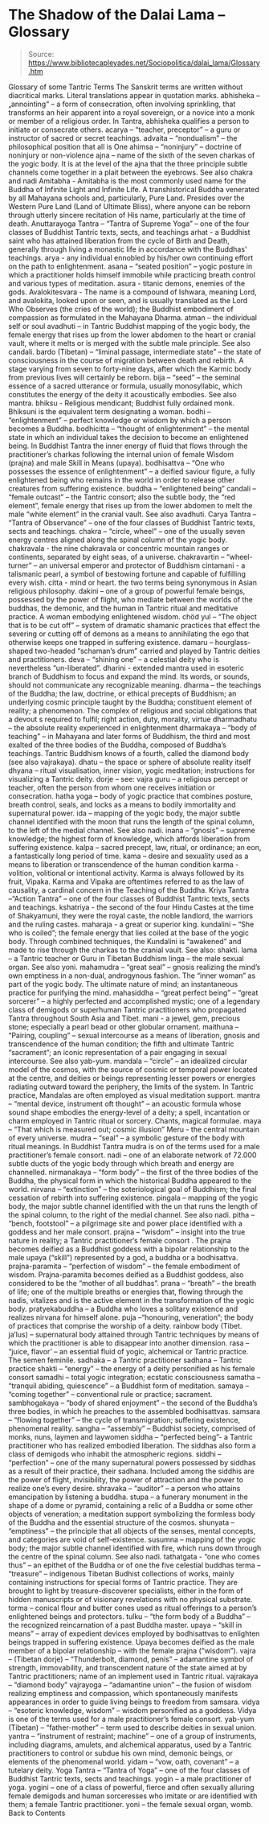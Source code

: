 # The Shadow of the Dalai Lama – Glossary

> Source: https://www.bibliotecapleyades.net/Sociopolitica/dalai_lama/Glossary.htm

Glossary of some Tantric Terms
The Sanskrit terms are written without diacritical marks.
Literal translations appear in quotation marks.
abhisheka – „annointing“ – a form of consecration, often involving sprinkling, that transforms an heir apparent into a royal sovereign, or a novice into a monk or member of a religious order. In Tantra, abhisheka qualifies a person to initiate or consecrate others.
acarya – “teacher, preceptor” – a guru or instructor of sacred or secret teachings.
advaita – “nondualism” – the philosophical position that all is One
ahimsa – “noninjury” – doctrine of noninjury or non-violence
ajna – name of the sixth of the seven charkas of the yogic body. It is at the level of the ajna that the three principle subtle channels come together in a plait between the eyebrows. See also chakra and nadi
Amitabha - Amitabha is the most commonly used name for the Buddha of Infinite Light and Infinite Life. A transhistorical Buddha venerated by all Mahayana schools and, particularly, Pure Land. Presides over the Western Pure Land (Land of Ultimate Bliss), where anyone can be reborn through utterly sincere recitation of His name, particularly at the time of death.
Anuttarayoga Tantra – “Tantra of Supreme Yoga” – one of the four classes of Buddhist Tantric texts, sects, and teachings
arhat - a Buddhist saint who has attained liberation from the cycle of Birth and Death, generally through living
a monastic life in accordance with the Buddhas' teachings.
arya - any individual ennobled by his/her own continuing effort on the path to enlightenment.
asana – “seated position” – yogic posture in which a practitioner holds himself immobile while practicing breath control and various types of meditation.
asura - titanic demons, enemies of the gods.
Avalokitesvara - The name is a compound of Ishwara, meaning Lord, and avalokita, looked upon or seen, and is usually translated as the Lord Who Observes (the cries of the world); the Buddhist embodiment of compassion as formulated in the Mahayana Dharma.
atman – the individual self or soul
avadhuti – in Tantric Buddhist mapping of the yogic body, the female energy that rises up from the lower abdomen to the heart or cranial vault, where it melts or is merged with the subtle male principle. See also candali.
bardo (Tibetan) – “liminal passage, intermediate state” – the state of consciousness in the course of migration between death and rebirth. A stage varying from seven to forty-nine days, after which the Karmic body from previous lives will certainly be reborn.
bija – “seed” – the seminal essence of a sacred utterance or formula, usually monosyllabic, which constitutes the energy of the deity it acoustically embodies. See also mantra.
bhiksu - Religious mendicant; Buddhist fully ordained monk. Bhiksuni is the equivalent term designating a woman.
bodhi – “enlightenment” – perfect knowledge or wisdom by which a person becomes a Buddha.
bodhicitta – “thought of enlightenment” – the mental state in which an individual takes the decision to become an enlightened being. In Buddhist Tantra the inner energy of fluid that flows through the practitioner’s charkas following the internal union of female Wisdom (prajna) and male Skill in Means (upaya).
bodhisattva – “One who possesses the essence of enlightenment” – a deified saviour figure, a fully enlightened being who remains in the world in order to release other creatures from suffering existence.
buddha – “enlightened being”
candali – “female outcast” – the Tantric consort; also the subtle body, the “red element”, female energy that rises up from the lower abdomen to melt the male “white element” in the cranial vault. See also avadhuti.
Carya Tantra – “Tantra of Observance” – one of the four classes of Buddhist Tantric texts, sects and teachings.
chakra – “circle, wheel” – one of the usually seven energy centres aligned along the spinal column of the yogic body.
chakravala - the nine chakravala or concentric mountain ranges or continents, separated by eight seas, of a universe.
chakravartin – “wheel-turner” – an universal emperor and protector of Buddhism
cintamani - a talismanic pearl, a symbol of bestowing fortune and capable of fulfilling every wish.
citta - mind or heart. the two terms being synonymous in Asian religious philosophy.
dakini – one of a group of powerful female beings, possessed by the power of flight, who mediate between the worlds of the buddhas, the demonic, and the human in Tantric ritual and meditative practice. A woman embodying enlightened wisdom.
chöd yul – “The object that is to be cut off” – system of dramatic shamanic practices that effect the severing or cutting off of demons as a means to annihilating the ego that otherwise keeps one trapped in suffering existence.
damaru – hourglass-shaped two-headed “schaman’s drum” carried and played by Tantric deities and practitioners.
deva – “shining one” – a celestial deity who is nevertheless “un-liberated”.
dharini - extended mantra used in esoteric branch of Buddhism to focus and expand the mind. Its words, or sounds, should not communicate any recognizable meaning.
dharma – the teachings of the Buddha; the law, doctrine, or ethical precepts of Buddhism; an underlying cosmic principle taught by the Buddha; constituent element of reality; a phenomenon. The complex of religious and social obligations that a devout s required to fulfil; right action, duty, morality, virtue
dharmadhatu – the absolute reality experienced in enlightenment
dharmakaya – “body of teaching” – in Mahayana and later forms of Buddhism, the third and most exalted of the three bodies of the Buddha, composed of Buddha’s teachings. Tantric Buddhism knows of a fourth, called the diamond body (see also vajrakaya).
dhatu – the space or sphere of absolute reality itself
dhyana – ritual visualisation, inner vision, yogic meditation; instructions for visualizing a Tantric deity.
dorje – see: vajra
guru – a religious percept or teacher, often the person from whom one receives initiation or consecration.
hatha yoga – body of yogic practice that combines posture, breath control, seals, and locks as a means to bodily immortality and supernatural power.
ida – mapping of the yogic body, the major subtle channel identified with the moon that runs the length of the spinal column, to the left of the medial channel. See also nadi.
inana – “gnosis” – supreme knowledge; the highest form of knowledge, which affords liberation from suffering existence.
kalpa – sacred precept, law, ritual, or ordinance; an eon, a fantastically long period of time.
kama – desire and sexuality used as a means to liberation or transcendence of the human condition
karma - volition, volitional or intentional activity. Karma is always followed by its fruit, Vipaka. Karma and Vipaka are oftentimes referred to as the law of causality, a cardinal concern in the Teaching of the Buddha.
Kriya Tantra –“Action Tantra” – one of the four classes of Buddhist Tantric texts, sects and teachings.
kshatriya - the second of the four Hindu Castes at the time of Shakyamuni, they were the royal caste, the noble landlord, the warriors and the ruling castes. maharaja - a great or superior king.
kundalini – “She who is coiled”; the female energy that lies coiled at the base of the yogic body. Through combined techniques, the Kundalini is “awakened” and made to rise through the charkas to the cranial vault. See also: shakti.
lama – a Tantric teacher or Guru in Tibetan Buddhism
linga – the male sexual organ. See also yoni.
mahamudra – “great seal” – gnosis realizing the mind’s own emptiness in a non-dual, androgynous fashion. The “inner woman” as part of the yogic body. The ultimate nature of mind; an instantaneous practice for purifying the mind.
mahasiddha – “great perfect being” – “great sorcerer” – a highly perfected and accomplished mystic; one of a legendary class of demigods or superhuman Tantric practitioners who propagated Tantra throughout South Asia and Tibet.
mani - a jewel, gem, precious stone; especially a pearl bead or other globular ornament.
maithuna – “Pairing, coupling” – sexual intercourse as a means of liberation, gnosis and transcendence of the human condition; the fifth and ultimate Tantric “sacrament”; an iconic representation of a pair engaging in sexual intercourse. See also yab-yum.
mandala – “circle” – an idealized circular model of the cosmos, with the source of cosmic or temporal power located at the centre, and deities or beings representing lesser powers or energies radiating outward toward the periphery, the limits of the system. In Tantric practice, Mandalas are often employed as visual meditation support.
mantra – “mental device, instrument oft thought” – an acoustic formula whose sound shape embodies the energy-level of a deity; a spell, incantation or charm employed in Tantric ritual or sorcery. Chants, magical formulae.
maya – “That which is measured out; cosmic illusion”
Meru - the central mountain of every universe.
mudra – “seal” – a symbolic gesture of the body with ritual meanings. In Buddhist Tantra mudra is on of the terms used for a male practitioner’s female consort.
nadi – one of an elaborate network of 72.000 subtle ducts of the yogic body through which breath and energy are channelled.
nirmanakaya – “form body” – the first of the three bodies of the Buddha, the physical form in which the historical Buddha appeared to the world.
nirvana – “extinction” – the soteriological goal of Buddhism; the final cessation of rebirth into suffering existence.
pingala – mapping of the yogic body, the major subtle channel identified with the un that runs the length of the spinal column, to the right of the medial channel. See also nadi.
pitha – “bench, footstool” – a pilgrimage site and power place identified with a goddess and her male consort.
prajna – “wisdom” – insight into the true nature in reality; a Tantric practitioner‘s female consort . The prajna becomes deified as a Buddhist goddess with a bipolar relationship to the male upaya (“skill”) represented by a god, a buddha or a bodhisattva.
prajna-paramita – “perfection of wisdom” – the female embodiment of wisdom. Prajna-paramita becomes deified as a Buddhist goddess, also considered to be the “mother of all buddhas”.
prana – “breath” – the breath of life; one of the multiple breaths or energies that, flowing through the nadis, vitalizes and is the active element in the transformation of the yogic body.
pratyekabuddha – a Buddha who loves a solitary existence and realizes nirvana for himself alone.
puja –“honouring, veneration”; the body of practices that comprise the worship of a deity.
rainbow body (Tibet. ja’lus) – supernatural body attained through Tantric techniques by means of which the practitioner is able to disappear into another dimension.
rasa – “juice, flavor’ – an essential fluid of yogic, alchemical or Tantric practice. The semen feminile.
sadhaka – a Tantric practitioner
sadhana – Tantric practice
shakti – “energy” – the energy of a deity personified as his female consort
samadhi – total yogic integration; ecstatic consciousness
samatha – “tranquil abiding, quiescence” – a Buddhist form of meditation.
samaya – “coming together” – conventional rule or practice; sacrament.
sambhogakaya – “body of shared enjoyment” – the second of the Buddha’s three bodies, in which he preaches to the assembled bodhisattvas.
samsara – “flowing together” – the cycle of transmigration; suffering existence, phenomenal reality.
sangha – “assembly” – Buddhist society, comprised of monks, nuns, laymen and laywomen
siddha – “perfected being”- a Tantric practitioner who has realized embodied liberation. The siddhas also form a class of demigods who inhabit the atmospheric regions.
siddhi – “perfection” – one of the many supernatural powers possessed by siddhas as a result of their practice, their sadhana. Included among the siddhis are the power of flight, invisibility, the power of attraction and the power to realize one’s every desire.
shravaka – “auditor” – a person who attains emancipation by listening a buddha.
stupa – a funerary monument in the shape of a dome or pyramid, containing a relic of a Buddha or some other objects of veneration; a meditation support symbolizing the formless body of the Buddha and the essential structure of the cosmos.
shunyata – “emptiness” – the principle that all objects of the senses, mental concepts, and categories are void of self-existence.
susumna – mapping of the yogic body; the major subtle channel identified with fire, which runs down through the centre of the spinal column. See also nadi.
tathatgata - “one who comes thus” – an epithet of the Buddha or of one the five celestial buddhas
terma – “treasure” – indigenous Tibetan Budhist collections of works, mainly containing instructions for special forms of Tantric practice. They are brought to light by treasure-discoverer specialists, either in the form of hidden manuscripts or of visionary revelations with no physical substrate.
torma – conical flour and butter cones used as ritual offerings to a person’s enlightened beings and protectors.
tulku – “the form body of a Buddha” – the recognized reincarnation of a past Buddha master.
upaya – “skill in means” – array of expedient devices employed by bodhisattvas to enlighten beings trapped in suffering existence. Upaya becomes deified as the male member of a bipolar relationship – with the female prajna (“wisdom”).
vajra – (Tibetan dorje) – “Thunderbolt, diamond, penis” – adamantine symbol of strength, immovability, and transcendent nature of the state aimed at by Tantric practitioners; name of an implement used in Tantric ritual.
vajrakaya – “diamond body”
vajrayoga – “adamantine union” – the fusion of wisdom realizing emptiness and compassion, which spontaneously manifests appearances in order to guide living beings to freedom from samsara.
vidya – “esoteric knowledge, wisdom” – wisdom personified as a goddess. Vidya is one of the terms used for a male practitioner’s female consort.
yab-yum (Tibetan) – “father-mother” – term used to describe deities in sexual union.
yantra – “instrument of restraint; machine” – one of a group of instruments, including diagrams, amulets, and alchemical apparatus, used by a Tantric practitioners to control or subdue his own mind, demonic beings, or elements of the phenomenal world.
yidam – “vow, oath, covenant” – a tutelary deity.
Yoga Tantra – “Tantra of Yoga” – one of the four classes of Buddhist Tantric texts, sects and teachings.
yogin – a male practitioner of yoga.
yogini – one of a class of powerful, fierce and often sexually alluring female demigods and human sorceresses who imitate or are identified with them; a female Tantric practitioner.
yoni – the female sexual organ, womb.
Back to Contents
